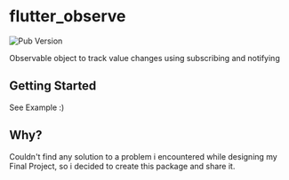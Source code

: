 # flutter_observe

![Pub Version](https://img.shields.io/pub/v/flutter_observe)

Observable object to track value changes using subscribing and notifying

## Getting Started
See Example :)

## Why?
Couldn't find any solution to a problem i encountered while designing my Final Project,
so i decided to create this package and share it.
